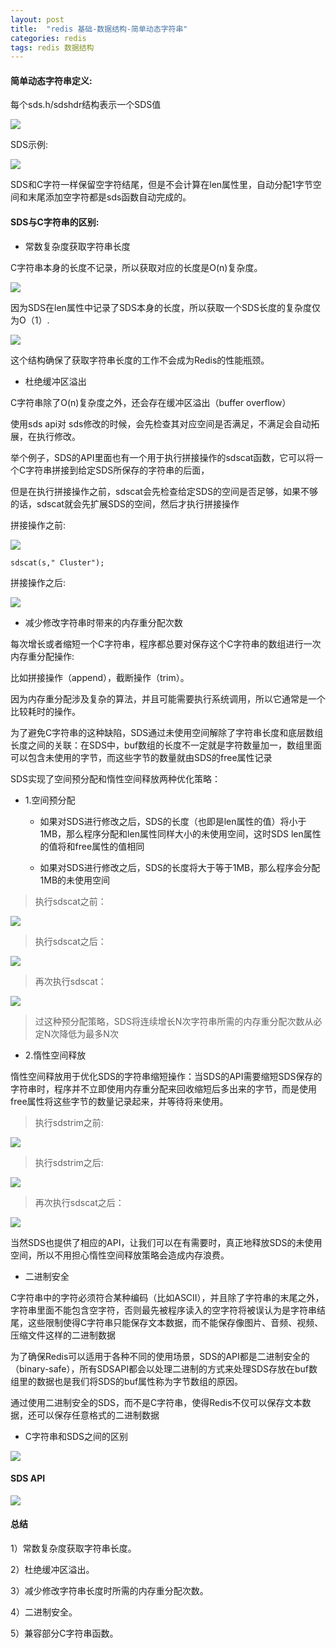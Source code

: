 ```yaml
---
layout: post
title:  "redis 基础-数据结构-简单动态字符串"
categories: redis
tags: redis 数据结构
---
```




#### 简单动态字符串定义:

每个sds.h/sdshdr结构表示一个SDS值

![](https://tva1.sinaimg.cn/large/007S8ZIlgy1gh6v5tmf5jj31840eq0ur.jpg)

<!--more-->


SDS示例:

![](https://tva1.sinaimg.cn/large/007S8ZIlgy1gh6v6tnl68j30xy0d4wge.jpg)

SDS和C字符一样保留空字符结尾，但是不会计算在len属性里，自动分配1字节空间和末尾添加空字符都是sds函数自动完成的。

#### SDS与C字符串的区别:

* 常数复杂度获取字符串长度

C字符串本身的长度不记录，所以获取对应的长度是O(n)复杂度。

![](https://tva1.sinaimg.cn/large/007S8ZIlgy1gh6vg9k270j313w0u0gv5.jpg)

因为SDS在len属性中记录了SDS本身的长度，所以获取一个SDS长度的复杂度仅为O（1）.

![](https://tva1.sinaimg.cn/large/007S8ZIlgy1gh6vh7vqaxj31180bqdhg.jpg)

这个结构确保了获取字符串长度的工作不会成为Redis的性能瓶颈。

* 杜绝缓冲区溢出

C字符串除了O(n)复杂度之外，还会存在缓冲区溢出（buffer overflow）

使用sds api对 sds修改的时候，会先检查其对应空间是否满足，不满足会自动拓展，在执行修改。

举个例子，SDS的API里面也有一个用于执行拼接操作的sdscat函数，它可以将一个C字符串拼接到给定SDS所保存的字符串的后面，

但是在执行拼接操作之前，sdscat会先检查给定SDS的空间是否足够，如果不够的话，sdscat就会先扩展SDS的空间，然后才执行拼接操作

拼接操作之前:

![](https://tva1.sinaimg.cn/large/007S8ZIlgy1gh6vni0q9ij30yk0aw0uf.jpg)


```
sdscat(s," Cluster");

```

拼接操作之后:

![](https://tva1.sinaimg.cn/large/007S8ZIlgy1gh6vnxuvqtj30vk060dgr.jpg)


* 减少修改字符串时带来的内存重分配次数

每次增长或者缩短一个C字符串，程序都总要对保存这个C字符串的数组进行一次内存重分配操作:

比如拼接操作（append），截断操作（trim）。

因为内存重分配涉及复杂的算法，并且可能需要执行系统调用，所以它通常是一个比较耗时的操作。

为了避免C字符串的这种缺陷，SDS通过未使用空间解除了字符串长度和底层数组长度之间的关联：在SDS中，buf数组的长度不一定就是字符数量加一，数组里面可以包含未使用的字节，而这些字节的数量就由SDS的free属性记录

SDS实现了空间预分配和惰性空间释放两种优化策略：

  * 1.空间预分配
  
     * 如果对SDS进行修改之后，SDS的长度（也即是len属性的值）将小于1MB，那么程序分配和len属性同样大小的未使用空间，这时SDS len属性的值将和free属性的值相同
     
     * 如果对SDS进行修改之后，SDS的长度将大于等于1MB，那么程序会分配1MB的未使用空间
  
  >执行sdscat之前：
  
  ![](https://tva1.sinaimg.cn/large/007S8ZIlgy1gh6vv4w7sdj30yg0bqq4v.jpg)
  
  >执行sdscat之后：
  
  ![](https://tva1.sinaimg.cn/large/007S8ZIlgy1gh6vyesgypj30zk066q3v.jpg)
  
  >再次执行sdscat：
  
  ![](https://tva1.sinaimg.cn/large/007S8ZIlgy1gh6vzveb5xj315k06e0tm.jpg)
  
  >过这种预分配策略，SDS将连续增长N次字符串所需的内存重分配次数从必定N次降低为最多N次
  
  * 2.惰性空间释放
  
  惰性空间释放用于优化SDS的字符串缩短操作：当SDS的API需要缩短SDS保存的字符串时，程序并不立即使用内存重分配来回收缩短后多出来的字节，而是使用free属性将这些字节的数量记录起来，并等待将来使用。
  
  >执行sdstrim之前:
  
  ![](https://tva1.sinaimg.cn/large/007S8ZIlgy1gh6welfjn7j30u807it9m.jpg)
  
  >执行sdstrim之后:
  
  ![](https://tva1.sinaimg.cn/large/007S8ZIlgy1gh6wg7f5aqj3140090jsd.jpg)
  
  >再次执行sdscat之后：
  
  ![](https://tva1.sinaimg.cn/large/007S8ZIlgy1gh6wh8yuupj317k08yt9r.jpg)
  
  当然SDS也提供了相应的API，让我们可以在有需要时，真正地释放SDS的未使用空间，所以不用担心惰性空间释放策略会造成内存浪费。
  
* 二进制安全

C字符串中的字符必须符合某种编码（比如ASCII），并且除了字符串的末尾之外，字符串里面不能包含空字符，否则最先被程序读入的空字符将被误认为是字符串结尾，这些限制使得C字符串只能保存文本数据，而不能保存像图片、音频、视频、压缩文件这样的二进制数据  

为了确保Redis可以适用于各种不同的使用场景，SDS的API都是二进制安全的（binary-safe），所有SDSAPI都会以处理二进制的方式来处理SDS存放在buf数组里的数据也是我们将SDS的buf属性称为字节数组的原因。

通过使用二进制安全的SDS，而不是C字符串，使得Redis不仅可以保存文本数据，还可以保存任意格式的二进制数据


* C字符串和SDS之间的区别

![](https://tva1.sinaimg.cn/large/007S8ZIlgy1gh6wndju9hj30xg08k77q.jpg)

#### SDS API

![](https://tva1.sinaimg.cn/large/007S8ZIlgy1gh6wom8r58j30w80msds9.jpg)

#### 总结

1）常数复杂度获取字符串长度。

2）杜绝缓冲区溢出。

3）减少修改字符串长度时所需的内存重分配次数。

4）二进制安全。

5）兼容部分C字符串函数。
